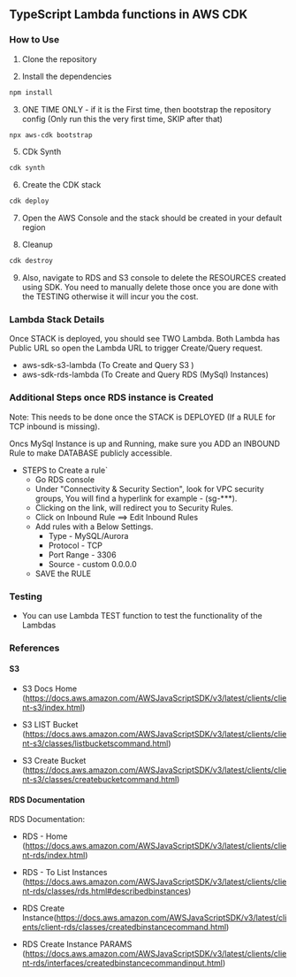 ## TypeScript Lambda functions in AWS CDK

### How to Use

1. Clone the repository

2. Install the dependencies

```bash
npm install
```

3. ONE TIME ONLY - if it is the First time, then bootstrap the repository config (Only run this the very first time, SKIP after that)

```bash
npx aws-cdk bootstrap
```

5. CDk Synth

```bash
cdk synth
```

6. Create the CDK stack

```bash
cdk deploy
```

7. Open the AWS Console and the stack should be created in your default region

8. Cleanup

```bash
cdk destroy
```

9. Also, navigate to RDS and S3 console to delete the RESOURCES created using SDK. You
   need to manually delete those once you are done with the TESTING otherwise it will incur you the cost.

### Lambda Stack Details

Once STACK is deployed, you should see TWO Lambda. Both Lambda has Public URL so
open the Lambda URL to trigger Create/Query request.

- aws-sdk-s3-lambda (To Create and Query S3 )
- aws-sdk-rds-lambda (To Create and Query RDS (MySql) Instances)

### Additional Steps once RDS instance is Created

Note: This needs to be done once the STACK is DEPLOYED (If a RULE for TCP inbound is missing).

Oncs MySql Instance is up and Running, make sure you ADD an INBOUND Rule to make DATABASE
publicly accessible.

- STEPS to Create a rule`
  - Go RDS console
  - Under "Connectivity & Security Section", look for VPC security groups, You will find a hyperlink
    for example - (sg-\*\*\*).
  - Clicking on the link, will redirect you to Security Rules.
  - Click on Inbound Rule ==> Edit Inbound Rules
  - Add rules with a Below Settings.
    - Type - MySQL/Aurora
    - Protocol - TCP
    - Port Range - 3306
    - Source - custom
      0.0.0.0
  - SAVE the RULE

### Testing

- You can use Lambda TEST function to test the functionality of the Lambdas

### References

#### S3

- S3 Docs Home (https://docs.aws.amazon.com/AWSJavaScriptSDK/v3/latest/clients/client-s3/index.html)

- S3 LIST Bucket (https://docs.aws.amazon.com/AWSJavaScriptSDK/v3/latest/clients/client-s3/classes/listbucketscommand.html)

- S3 Create Bucket (https://docs.aws.amazon.com/AWSJavaScriptSDK/v3/latest/clients/client-s3/classes/createbucketcommand.html)

#### RDS Documentation

RDS Documentation:

- RDS - Home (https://docs.aws.amazon.com/AWSJavaScriptSDK/v3/latest/clients/client-rds/index.html)

- RDS - To List Instances (https://docs.aws.amazon.com/AWSJavaScriptSDK/v3/latest/clients/client-rds/classes/rds.html#describedbinstances)

- RDS Create Instance(https://docs.aws.amazon.com/AWSJavaScriptSDK/v3/latest/clients/client-rds/classes/createdbinstancecommand.html)

- RDS Create Instance PARAMS (https://docs.aws.amazon.com/AWSJavaScriptSDK/v3/latest/clients/client-rds/interfaces/createdbinstancecommandinput.html)
